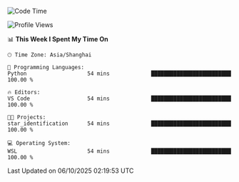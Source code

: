 <!--START_SECTION:waka-->
![Code Time](http://img.shields.io/badge/Code%20Time-3%2C132%20hrs%2034%20mins-blue)

![Profile Views](http://img.shields.io/badge/Profile%20Views-0-blue)

📊 **This Week I Spent My Time On** 

```text
🕑︎ Time Zone: Asia/Shanghai

💬 Programming Languages: 
Python                   54 mins             █████████████████████████   100.00 % 

🔥 Editors: 
VS Code                  54 mins             █████████████████████████   100.00 % 

🐱‍💻 Projects: 
star_identification      54 mins             █████████████████████████   100.00 % 

💻 Operating System: 
WSL                      54 mins             █████████████████████████   100.00 % 
```


 Last Updated on 06/10/2025 02:19:53 UTC
<!--END_SECTION:waka-->